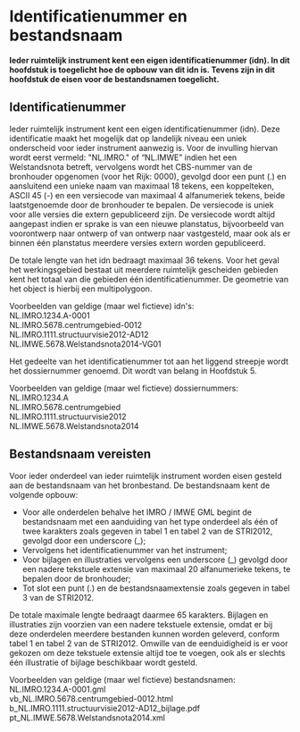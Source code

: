 # Identificatienummer en bestandsnaam
**Ieder ruimtelijk instrument kent een eigen identificatienummer (idn). In dit
hoofdstuk is toegelicht hoe de opbouw van dit idn is. Tevens zijn in dit
hoofdstuk de eisen voor de bestandsnamen toegelicht.**

## Identificatienummer
Ieder ruimtelijk instrument kent een eigen identificatienummer (idn). Deze
identificatie maakt het mogelijk dat op landelijk niveau een uniek onderscheid
voor ieder instrument aanwezig is. Voor de invulling hiervan wordt eerst
vermeld: "NL.IMRO." of “NL.IMWE” indien het een Welstandsnota betreft,
vervolgens wordt het CBS-nummer van de bronhouder opgenomen (voor het Rijk:
0000), gevolgd door een punt (.) en aansluitend een unieke naam van maximaal 18
tekens, een koppelteken, ASCII 45 (-) en een versiecode van maximaal 4
alfanumeriek tekens, beide laatstgenoemde door de bronhouder te bepalen. De
versiecode is uniek voor alle versies die extern gepubliceerd zijn. De
versiecode wordt altijd aangepast indien er sprake is van een nieuwe planstatus,
bijvoorbeeld van voorontwerp naar ontwerp of van ontwerp naar vastgesteld, maar
ook als er binnen één planstatus meerdere versies extern worden gepubliceerd.

De totale lengte van het idn bedraagt maximaal 36 tekens. Voor het geval het
werkingsgebied bestaat uit meerdere ruimtelijk gescheiden gebieden kent het
totaal van die gebieden één identificatienummer. De geometrie van het object is
hierbij een multipolygoon.

Voorbeelden van geldige (maar wel fictieve) idn's:  
NL.IMRO.1234.A-0001  
NL.IMRO.5678.centrumgebied-0012  
NL.IMRO.1111.structuurvisie2012-AD12  
NL.IMWE.5678.Welstandsnota2014-VG01  

Het gedeelte van het identificatienummer tot aan het liggend streepje wordt het
dossiernummer genoemd. Dit wordt van belang in Hoofdstuk 5.

Voorbeelden van geldige (maar wel fictieve) dossiernummers:  
NL.IMRO.1234.A  
NL.IMRO.5678.centrumgebied  
NL.IMRO.1111.structuurvisie2012  
NL.IMWE.5678.Welstandsnota2014  

## Bestandsnaam vereisten
Voor ieder onderdeel van ieder ruimtelijk instrument worden eisen gesteld aan de
bestandsnaam van het bronbestand. De bestandsnaam kent de volgende opbouw:

-   Voor alle onderdelen behalve het IMRO / IMWE GML begint de bestandsnaam met
    een aanduiding van het type onderdeel als één of twee karakters zoals
    gegeven in tabel 1 en tabel 2 van de STRI2012, gevolgd door een underscore
    (_);
-   Vervolgens het identificatienummer van het instrument;
-   Voor bijlagen en illustraties vervolgens een underscore (_) gevolgd door een
    nadere tekstuele extensie van maximaal 20 alfanumerieke tekens, te bepalen
    door de bronhouder;
-   Tot slot een punt (.) en de bestandsnaamextensie zoals gegeven in tabel 3
    van de STRI2012.

De totale maximale lengte bedraagt daarmee 65 karakters. Bijlagen en
illustraties zijn voorzien van een nadere tekstuele extensie, omdat er bij deze
onderdelen meerdere bestanden kunnen worden geleverd, conform tabel 1 en tabel 2
van de STRI2012. Omwille van de eenduidigheid is er voor gekozen om deze
tekstuele extensie altijd toe te voegen, ook als er slechts één illustratie of
bijlage beschikbaar wordt gesteld.

Voorbeelden van geldige (maar wel fictieve) bestandsnamen:  
NL.IMRO.1234.A-0001.gml  
vb_NL.IMRO.5678.centrumgebied-0012.html  
b_NL.IMRO.1111.structuurvisie2012-AD12_bijlage.pdf  
pt_NL.IMWE.5678.Welstandsnota2014.xml  
